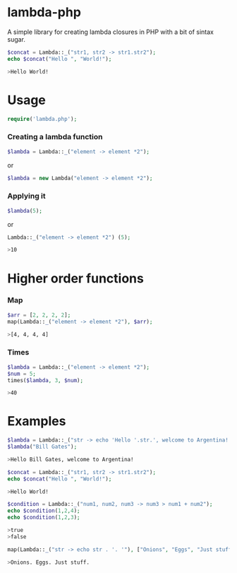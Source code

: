 # lambda-php
A simple library for creating lambda closures in PHP with a bit of sintax sugar.
```php
$concat = Lambda::_("str1, str2 -> str1.str2");
echo $concat("Hello ", "World!");
```
```sh
>Hello World!
```

# Usage
```php
require('lambda.php');
```

### Creating a lambda function
```php
$lambda = Lambda::_("element -> element *2");
```
or
```php
$lambda = new Lambda("element -> element *2");
```

### Applying it
```php
$lambda(5);
```
or
```php
Lambda::_("element -> element *2") (5);
```

```sh
>10
```

# Higher order functions

### Map
```php
$arr = [2, 2, 2, 2];
map(Lambda::_("element -> element *2"), $arr);
```
```sh
>[4, 4, 4, 4]
```

### Times
```php
$lambda = Lambda::_("element -> element *2");
$num = 5;
times($lambda, 3, $num);
```
```sh
>40
```

# Examples
```php
$lambda = Lambda::_("str -> echo 'Hello '.str.', welcome to Argentina!'");
$lambda("Bill Gates");
```
```sh
>Hello Bill Gates, welcome to Argentina! 
```

```php
$concat = Lambda::_("str1, str2 -> str1.str2");
echo $concat("Hello ", "World!");
```
```sh
>Hello World!
```

```php
$condition = Lambda::_("num1, num2, num3 -> num3 > num1 + num2");
echo $condition(1,2,4);
echo $condition(1,2,3);
```
```sh
>true
>false
```

```php
map(Lambda::_("str -> echo str . '. '"), ["Onions", "Eggs", "Just stuff"]);
```
```sh
>Onions. Eggs. Just stuff.
```



